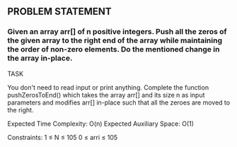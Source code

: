 ## PROBLEM STATEMENT
### Given an array arr[] of n positive integers. Push all the zeros of the given array to the right end of the array while maintaining the order of non-zero elements. Do the mentioned change in the array in-place.

TASK

You don't need to read input or print anything. Complete the function pushZerosToEnd() which takes the array arr[] and its size n as input parameters and modifies arr[] in-place such that all the zeroes are moved to the right.  

Expected Time Complexity: O(n)
Expected Auxiliary Space: O(1)

Constraints:
1 ≤ N ≤ 105
0 ≤ arri ≤ 105
